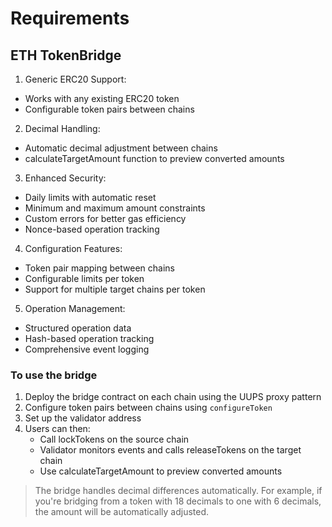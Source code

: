 # Requirements

## ETH TokenBridge

1. Generic ERC20 Support:
* Works with any existing ERC20 token
* Configurable token pairs between chains

2. Decimal Handling:
* Automatic decimal adjustment between chains
* calculateTargetAmount function to preview converted amounts

3. Enhanced Security:
* Daily limits with automatic reset
* Minimum and maximum amount constraints
* Custom errors for better gas efficiency
* Nonce-based operation tracking

4. Configuration Features:
* Token pair mapping between chains
* Configurable limits per token
* Support for multiple target chains per token

5. Operation Management:
* Structured operation data
* Hash-based operation tracking
* Comprehensive event logging

### To use the bridge 

1. Deploy the bridge contract on each chain using the UUPS proxy pattern
2. Configure token pairs between chains using `configureToken`
3. Set up the validator address
4. Users can then:
    * Call lockTokens on the source chain
    * Validator monitors events and calls releaseTokens on the target chain
    * Use calculateTargetAmount to preview converted amounts

> The bridge handles decimal differences automatically. For example, if you're bridging from a token with 18 decimals to one with 6 decimals, the amount will be automatically adjusted.




